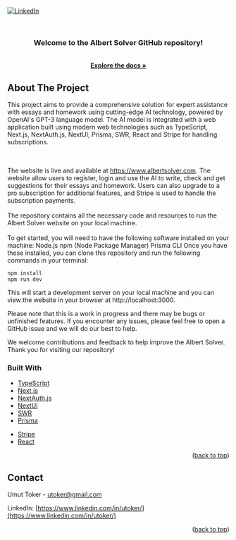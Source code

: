 <div id="top"></div>

[![LinkedIn][linkedin-shield]](https://www.linkedin.com/in/utoker/)

<!-- PROJECT LOGO -->
<br />
<div align="center">
    <!-- TODO ADD GIF -->
    <!-- <img src="assets/foodcheck.gif" alt="Gif"> -->

<h3 align="center">Welcome to the Albert Solver GitHub repository!</h3>
    <br />
    <a href="https://github.com/utoker/albert-solver/tree/main"><strong>Explore the docs »</strong></a>
</div>

## About The Project

This project aims to provide a comprehensive solution for expert assistance with essays and homework using cutting-edge AI technology, powered by OpenAI's GPT-3 language model. The AI model is integrated with a web application built using modern web technologies such as TypeScript, Next.js, NextAuth.js, NextUI, Prisma, SWR, React and Stripe for handling subscriptions.

<!--  add Zod -->
<br />
<br />
The website is live and available at <a href="https://www.albertsolver.com">https://www.albertsolver.com</a>. The website allow users to register, login and use the AI to write, check and get suggestions for their essays and homework. Users can also upgrade to a pro subscription for additional features, and Stripe is used to handle the subscription payments.
<br />
<br />
The repository contains all the necessary code and resources to run the Albert Solver website on your local machine.
<br />
<br />
To get started, you will need to have the following software installed on your machine:
Node.js
npm (Node Package Manager)
Prisma CLI
Once you have these installed, you can clone this repository and run the following commands in your terminal:

```
npm install
npm run dev
```

This will start a development server on your local machine and you can view the website in your browser at http://localhost:3000.

Please note that this is a work in progress and there may be bugs or unfinished features. If you encounter any issues, please feel free to open a GitHub issue and we will do our best to help.

We welcome contributions and feedback to help improve the Albert Solver. Thank you for visiting our repository!

### Built With

- [TypeScript](https://www.typescriptlang.org/)
- [Next.js](https://nextjs.org)
- [NextAuth.js](https://next-auth.js.org)
- [NextUI](https://nextui.org)
- [SWR](https://swr.vercel.app)
- [Prisma](https://prisma.io)
<!-- - [Zod](https://zod.dev) -->
- [Stripe](https://stripe.com)
- [React](https://reactjs.org/)

<p align="right">(<a href="#top">back to top</a>)</p>

## Contact

Umut Toker - utoker@gmail.com

LinkedIn: [https://www.linkedin.com/in/utoker/](https://www.linkedin.com/in/utoker/)

<p align="right">(<a href="#top">back to top</a>)</p>

<!-- MARKDOWN LINKS & IMAGES -->
<!-- https://www.markdownguide.org/basic-syntax/#reference-style-links -->

[linkedin-shield]: https://img.shields.io/badge/-LinkedIn-black.svg?style=for-the-badge&logo=linkedin&colorB=555
[linkedin-url]: https://linkedin.com/in/linkedin_username
[product-screenshot]: src/public/card.png

